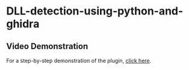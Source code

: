 # DLL-detection-using-python-and-ghidra

## Video Demonstration
For a step-by-step demonstration of the plugin, [click here](https://drive.google.com/file/d/1hvS___usliNbzUD7m0sIoYmckMUIIZMC/view?usp=sharing).
